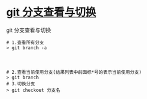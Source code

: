 # [git 分支查看与切换](https://www.cnblogs.com/vae860514/p/11009787.html)

git 分支查看与切换

```
# 1.查看所有分支
> git branch -a
```

　　

```
# 2.查看当前使用分支(结果列表中前面标*号的表示当前使用分支)
> git branch
# 3.切换分支
> git checkout 分支名
```

　　